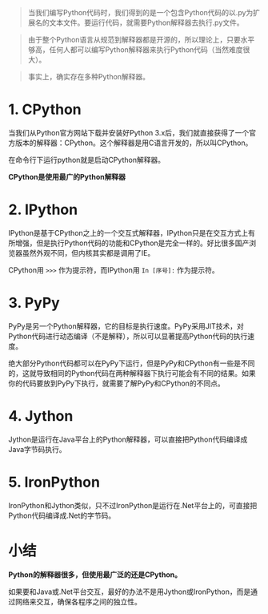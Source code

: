 > 当我们编写Python代码时，我们得到的是一个包含Python代码的以.py为扩展名的文本文件。要运行代码，就需要Python解释器去执行.py文件。

> 由于整个Python语言从规范到解释器都是开源的，所以理论上，只要水平够高，任何人都可以编写Python解释器来执行Python代码（当然难度很大）。

> 事实上，确实存在多种Python解释器。

# 1. CPython
当我们从Python官方网站下载并安装好Python 3.x后，我们就直接获得了一个官方版本的解释器：CPython。这个解释器是用C语言开发的，所以叫CPython。

在命令行下运行python就是启动CPython解释器。

**CPython是使用最广的Python解释器**

# 2. IPython
IPython是基于CPython之上的一个交互式解释器，IPython只是在交互方式上有所增强，但是执行Python代码的功能和CPython是完全一样的。好比很多国产浏览器虽然外观不同，但内核其实都是调用了IE。

CPython用 `>>>` 作为提示符，而IPython用 `In [序号]:` 作为提示符。

# 3. PyPy
PyPy是另一个Python解释器，它的目标是执行速度。PyPy采用JIT技术，对Python代码进行动态编译（不是解释），所以可以显著提高Python代码的执行速度。

绝大部分Python代码都可以在PyPy下运行，但是PyPy和CPython有一些是不同的，这就导致相同的Python代码在两种解释器下执行可能会有不同的结果。如果你的代码要放到PyPy下执行，就需要了解PyPy和CPython的不同点。

# 4. Jython
Jython是运行在Java平台上的Python解释器，可以直接把Python代码编译成Java字节码执行。

# 5. IronPython
IronPython和Jython类似，只不过IronPython是运行在.Net平台上的，可直接把Python代码编译成.Net的字节码。

# 小结
**Python的解释器很多，但使用最广泛的还是CPython。**

如果要和Java或.Net平台交互，最好的办法不是用Jython或IronPython，而是通过网络来交互，确保各程序之间的独立性。